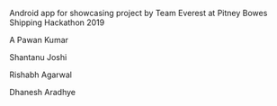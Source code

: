 Android app for showcasing project by Team Everest at Pitney Bowes Shipping Hackathon 2019 

A Pawan Kumar

Shantanu Joshi

Rishabh Agarwal

Dhanesh Aradhye

